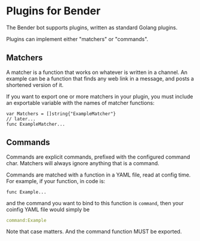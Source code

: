 # Plugins for Bender

The Bender bot supports plugins, written as standard Golang plugins.

Plugins can implement either "matchers" or "commands".

## Matchers

A matcher is a function that works on whatever is written in a channel. An
example can be a function that finds any web link in a message, and posts a
shortened version of it.

If you want to export one or more matchers in your plugin, you must include an exportable variable with the names of matcher functions:

```golang
var Matchers = []string{"ExampleMatcher"}
// later...
func ExampleMatcher...
```

## Commands

Commands are explicit commands, prefixed with the configured command char.
Matchers will always ignore anything that is a command.

Commands are matched with a function in a YAML file, read at config time. For
example, if your function, in code is:

```golang
func Example...
```

and the command you want to bind to this function is `command`, then your coinfig YAML file would simply be

```yaml
command:Example
```
Note that case matters. And the command function MUST be exported.
